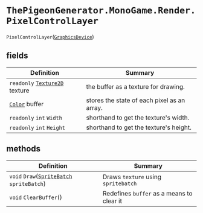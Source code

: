 # `ThePigeonGenerator.MonoGame.Render.PixelControlLayer`

`PixelControlLayer`([`GraphicsDevice`](https://docs.monogame.net/api/Microsoft.Xna.Framework.Graphics.GraphicsDevice.html))

## fields

| Definition                                                                                                      | Summary                                     |
| --------------------------------------------------------------------------------------------------------------- | ------------------------------------------- |
| `readonly` [`Texture2D`](https://docs.monogame.net/api/Microsoft.Xna.Framework.Graphics.Texture2D.html) texture | the buffer as a texture for drawing.        |
| [`Color`](https://docs.monogame.net/api/Microsoft.Xna.Framework.Color.html) buffer                              | stores the state of each pixel as an array. |
| `readonly` `int` `Width`                                                                                        | shorthand to get the texture's width.       |
| `readonly` `int` `Height`                                                                                       | shorthand to get the texture's height.      |


## methods
| Definition                                                                                                                    | Summary                                   |
| ----------------------------------------------------------------------------------------------------------------------------- | ----------------------------------------- |
| `void` `Draw`([`SpriteBatch`](https://docs.monogame.net/api/Microsoft.Xna.Framework.Graphics.SpriteBatch.html) `spriteBatch`) | Draws `texture` using `spritebatch`       |
| `void` `ClearBuffer`()                                                                                                        | Redefines `buffer` as a means to clear it |
